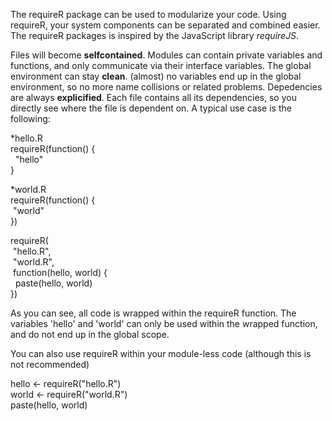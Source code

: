 The requireR package can be used to modularize your code. Using requireR, your system components can be separated and combined easier. The requireR packages is inspired by the JavaScript library *requireJS*. 

Files will become **selfcontained**. Modules can contain private variables and functions, and only communicate via their interface variables. The global environment can stay **clean**. (almost) no variables end up in the global environment, so no more name collisions or related problems. Depedencies are always **explicified**. Each file contains all its dependencies, so you directly see where the file is dependent on. A typical use case is the following:

*hello.R<br>
requireR(function() {<br>
&nbsp;&nbsp;"hello"<br>
}<br>

*world.R<br>
requireR(function() {<br>
&nbsp;"world"<br>
})<br>

requireR(<br>
&nbsp;"hello.R",<br>
&nbsp;"world.R",<br>
&nbsp;function(hello, world) {<br>
&nbsp;&nbsp;paste(hello, world)<br>
})<br>

As you can see, all code is wrapped within the requireR function. The variables 'hello' and 'world' can only be used within the wrapped function, and do not end up in the global scope.

You can also use requireR within your module-less code (although this is not recommended)

hello <- requireR("hello.R")<br>
world <- requireR("world.R")<br>
paste(hello, world)<br>
